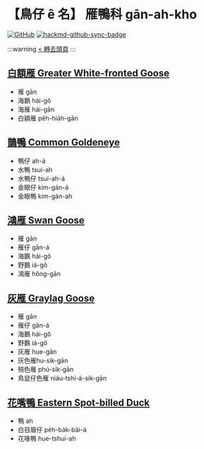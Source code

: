 # 【鳥仔 ê 名】 雁鴨科 gān-ah-kho

[![GitHub](https://img.shields.io/badge/GitHub-black?logo=github)](https://github.com/siansiansu/tsiau-a-e-mia)
[![hackmd-github-sync-badge](https://hackmd.io/Y4ar5Qs6SUK5mX-wE0HEmQ/badge)](https://hackmd.io/Y4ar5Qs6SUK5mX-wE0HEmQ)

:::warning
[< 轉去頭頁](https://hackmd.io/@siansiansu/Hy4VzNvha)
:::

## [白額雁 Greater White-fronted Goose](https://www.instagram.com/p/Ck23Hj8PzJP/)

- 雁 gān
- 海鵝 hái-gô
- 海雁 hái-gān
- 白額雁 pe̍h-hia̍h-gān

## [鵲鴨 Common Goldeneye](https://www.instagram.com/p/Cl37GiWvtUT/)

- 鴨仔 ah-á
- 水鴨 tsuí-ah
- 水鴨仔 tsuí-ah-á
- 金眼仔 kim-gán-á
- 金眼鴨 kim-gán-ah

## [鴻雁 Swan Goose](https://ebird.org/species/swagoo1)

- 雁 gān
- 雁仔 gān-á
- 海鵝 hái-gô
- 野鵝 iá-gô
- 鴻雁 hông-gān

## [灰雁 Graylag Goose](https://ebird.org/species/gragoo)

- 雁 gān
- 雁仔 gān-á
- 海鵝 hái-gô
- 野鵝 iá-gô
- 灰雁 hue-gān
- 灰色雁hu-sik-gān
- 殕色雁 phú-sik-gān
- 鳥鼠仔色雁 niáu-tshí-á-sik-gān

## [花嘴鴨 Eastern Spot-billed Duck](https://ebird.org/species/spbduc)

- 鴨 ah
- 白目眉仔 pe̍h-ba̍k-bâi-á
- 花喙鴨 hue-tshuì-ah
